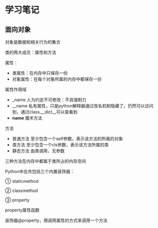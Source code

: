 # 学习笔记

## 面向对象

对象是数据和相关行为的集合

类的两大成员：属性和方法

属性：

- 类属性：在内存中只保存一份
- 对象属性：在每个对象所属的内存中都保存一份

属性作用域

- _name     人为约定不可修改：不具强制力
- __name    私有属性，只是python解释器通过改名机制隐藏了，仍然可以访问到，通过class.__dict__可以查看到
- __name__  魔术方法

方法

- 普通方法  至少包含一个self参数，表示该方法的所属的对象
- 类方法    至少包含一个cls参数，表示该方法所属的类
- 静态方法  由类调用，无参数

三种方法在内存中都属于类所占的内存空间

Python中总共包括三个内置装饰器：

① staticmethod

② classmethod

③ property

property属性函数

装饰器@property，用调用属性的方式来调用一个方法
